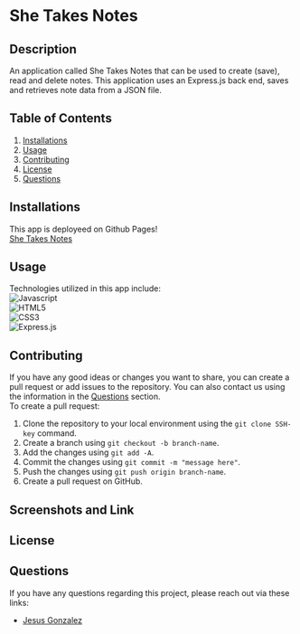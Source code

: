 # She Takes Notes

## Description
An application called She Takes Notes that can be used to create (save), read and delete notes. This application uses an Express.js back end, saves and retrieves note data from a JSON file.

## Table of Contents
1. [Installations](#installations)
2. [Usage](#usage)
3. [Contributing](#contributing)
4. [License](#license)
5. [Questions](#questions)

## Installations
This app is deployeed on Github Pages!<br>
[She Takes Notes]()

## Usage
Technologies utilized in this app include: <br>
![Javascript](https://img.shields.io/badge/-Javascript-black?style=flat-square&logo=javascript)<br>
![HTML5](https://img.shields.io/badge/-html-black?style=flat-square&logo=HTML5)<br>
![CSS3](https://img.shields.io/badge/-css-black?style=flat-square&logo=CSS3)<br>
![Express.js](https://img.shields.io/badge/-express-black?style=flat-square&logo=express)<br>


## Contributing
If you have any good ideas or changes you want to share, you can create a pull request or add issues to the repository. You can also contact us using the information in the [Questions](#questions) section.<br />
To create a pull request:
1. Clone the repository to your local environment using the `git clone SSH-key` command.
2. Create a branch using `git checkout -b branch-name`.
3. Add the changes using `git add -A`.
4. Commit the changes using `git commit -m "message here"`.
5. Push the changes using `git push origin branch-name`.
6. Create a pull request on GitHub.

## Screenshots and Link


## License

## Questions
If you have any questions regarding this project, please reach out via these links:
* [Jesus Gonzalez](https://github.com/jesusgonzalez05)<br>

